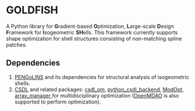 # GOLDFISH
A Python library for **G**radient-based **O**ptimization, **L**arge-scale **D**esign **F**ramework for **I**sogeometric **SH**ells. This framework currently supports shape optimization for shell structures consisting of non-matching spline patches.

## Dependencies
1. [PENGoLINS](https://github.com/hanzhao2020/PENGoLINS) and its dependencies for structural analysis of isogeometric shells.
2. [CSDL](https://github.com/LSDOlab/csdl) and related packages: [csdl_om](https://github.com/LSDOlab/csdl_om), [python_csdl_backend](https://github.com/LSDOlab/python_csdl_backend), [ModOpt](https://github.com/LSDOlab/modopt), [array_manager
](https://github.com/anugrahjo/array_manager) for multidisciplinary optimization ([OpenMDAO](https://github.com/OpenMDAO/OpenMDAO) is also supported to perform optimization).